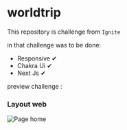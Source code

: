 # worldtrip

This repository is challenge from `Ignite`

in that challenge was to be done:
- Responsive ✔
- Chakra Ui ✔
- Next Js ✔

preview challenge :

### Layout web

![Page home](https://github/Guss-droid/worldtrip/assets/pageHome.png)
